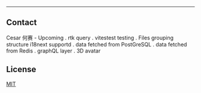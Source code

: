 ---

## Contact

Cesar 何赛 - Upcoming . rtk query . vitestest testing . Files grouping structure
i18next supportd . data fetched from PostGreSQL . data fetched from Redis .
graphQL layer . 3D avatar

## License

[MIT](https://choosealicense.com/licenses/mit/)
